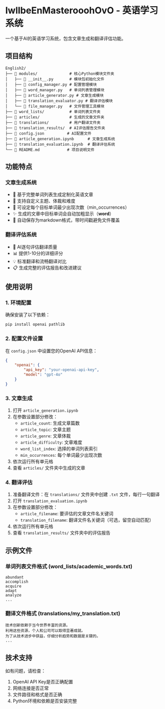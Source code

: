 # IwllbeEnMasterooohOvO - 英语学习系统

一个基于AI的英语学习系统，包含文章生成和翻译评估功能。

## 项目结构

```
English2/
├── 📁 modules/              # 核心Python模块文件夹
│   ├── 🐍 __init__.py       # 模块包初始化文件
│   ├── 🐍 config_manager.py # 配置管理模块
│   ├── 🐍 word_manager.py   # 单词列表管理模块  
│   ├── 🐍 article_generator.py # 文章生成模块
│   ├── 🐍 translation_evaluator.py # 翻译评估模块
│   └── 🐍 file_manager.py   # 文件管理工具模块
├── 📁 word_lists/           # 单词列表文件夹
├── 📁 articles/             # 生成的文章文件夹
├── 📁 translations/         # 用户翻译文件夹
├── 📁 translation_results/  # AI评估报告文件夹
├── 📄 config.json          # AI配置文件
├── 📓 article_generation.ipynb      # 文章生成系统
├── 📓 translation_evaluation.ipynb  # 翻译评估系统
└── 📖 README.md            # 项目说明文件
```

## 功能特点

### 文章生成系统
- 📝 基于完整单词列表生成定制化英语文章
- 🎯 支持自定义主题、体裁和难度
- 🔄 可设定每个目标单词最少出现次数（min_occurrences）
- ✨ 生成的文章中目标单词会自动加粗显示（**word**）
- 💾 自动保存为markdown格式，带时间戳避免文件覆盖

### 翻译评估系统
- 🤖 AI逐句评估翻译质量
- 📊 提供1-10分的详细评分
- 💡 标准翻译和流畅翻译对比
- 📋 生成完整的评估报告和改进建议

## 使用说明

### 1. 环境配置

确保安装了以下依赖：
```bash
pip install openai pathlib
```

### 2. 配置文件设置

在 `config.json` 中设置您的OpenAI API信息：
```json
{
    "openai": {
        "api_key": "your-openai-api-key",
        "model": "gpt-4o"
    }
}
```

### 3. 文章生成

1. 打开 `article_generation.ipynb`
2. 在参数设置部分修改：
   - `article_count`: 生成文章篇数
   - `article_topic`: 文章主题
   - `article_genre`: 文章体裁
   - `article_difficulty`: 文章难度
   - `word_list_index`: 选择的单词列表索引
   - `min_occurrences`: 每个单词最少出现次数
3. 依次运行所有单元格
4. 查看 `articles/` 文件夹中生成的文章

### 4. 翻译评估

1. 准备翻译文件：在 `translations/` 文件夹中创建 `.txt` 文件，每行一句翻译
2. 打开 `translation_evaluation.ipynb`
3. 在参数设置部分修改：
   - `article_filename`: 要评估的文章文件名关键词
   - `translation_filename`: 翻译文件名关键词（可选，留空自动匹配）
4. 依次运行所有单元格
5. 查看 `translation_results/` 文件夹中的评估报告

## 示例文件

### 单词列表文件格式 (word_lists/academic_words.txt)
```
abundant
accomplish
acquire
adapt
analyze
...
```

### 翻译文件格式 (translations/my_translation.txt)
```
技术创新依赖于当今世界丰富的资源。
利用这些资源，个人和公司可以取得显著成就。
为了从技术进步中获益，仔细分析趋势和数据是关键的。
...
```

## 技术支持

如有问题，请检查：
1. OpenAI API Key是否正确配置
2. 网络连接是否正常
3. 文件路径和格式是否正确
4. Python环境和依赖是否安装完整
